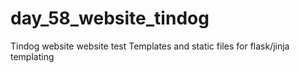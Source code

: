 # day_58_website_tindog
Tindog website website test
Templates and static files for flask/jinja templating
